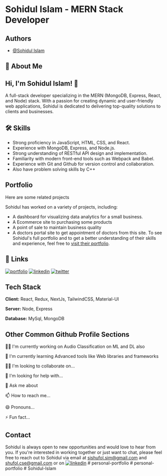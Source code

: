 
# Sohidul Islam - MERN Stack Developer




## Authors

- [@Sohidul Islam](https://github.com/Sohidul-Islam)


## 🚀 About Me

## Hi, I'm Sohidul Islam! 👋

A full-stack developer specializing in the MERN (MongoDB, Express, React, and Node) stack. With a passion for creating dynamic and user-friendly web applications, Sohidul is dedicated to delivering top-quality solutions to clients and businesses.

## 🛠 Skills
+ Strong proficiency in JavaScript, HTML, CSS, and React.
+ Experience with MongoDB, Express, and Node.js.
+ Strong understanding of RESTful API design and implementation.
+ Familiarity with modern front-end tools such as Webpack and Babel.
+ Experience with Git and Github for version control and collaboration.
+ Also have problem solving skills by C++


## Portfolio

Here are some related projects

Sohidul has worked on a variety of projects, including:
- A dashboard for visualizing data analytics for a small business.
- A Ecommerce site to purchasing some products
- A point of sale to maintain business quality
- A doctors portal site to get appointment of doctors from this site.
To see Sohidul's full portfolio and to get a better understanding of their skills and experience, feel free to [visit their portfolio](https://github.com/Sohidul-Islam/portfolio1).




## 🔗 Links
[![portfolio](https://img.shields.io/badge/my_portfolio-000?style=for-the-badge&logo=ko-fi&logoColor=white)](https://sohidul-islam.github.io/portfolio1/index.html)
[![linkedin](https://img.shields.io/badge/linkedin-0A66C2?style=for-the-badge&logo=linkedin&logoColor=white)](https://linkedin.com/in/sishufol)
[![twitter](https://img.shields.io/badge/twitter-1DA1F2?style=for-the-badge&logo=twitter&logoColor=white)](https://twitter.com/sishufol)


## Tech Stack

**Client:** React, Redux, NextJs, TailwindCSS, Material-UI

**Server:** Node, Express

**Database:** MySql, MongoDB


## Other Common Github Profile Sections
👩‍💻 I'm currently working on Audio Classification on ML and DL also

🧠 I'm currently learning Advanced tools like Web libraries and frameworks

👯‍♀️ I'm looking to collaborate on...

🤔 I'm looking for help with...

💬 Ask me about 

📫 How to reach me...

😄 Pronouns...

⚡️ Fun fact...


## Contact
Sohidul is always open to new opportunities and would love to hear from you. If you're interested in working together or just want to chat, please feel free to reach out to Sohidul via email at sishufol.sim@gmail.com and shufol.cse@gmail.com or on [![linkedin](https://img.shields.io/badge/linkedin-0A66C2?style=for-the-badge&logo=linkedin&logoColor=white)](https://linkedin.com/in/sishufol)
#   p e r s o n a l - p o r t f o l i o  
 #   p e r s o n a l - p o r t f o l i o  
 #   S o h i d u l - I s l a m  
 